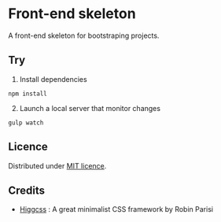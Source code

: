 Front-end skeleton
======

A front-end skeleton for bootstraping projects.

Try
-----------------------

1) Install dependencies

```
npm install
```

2) Launch a local server that monitor changes

```
gulp watch
```

Licence
-------

Distributed under [MIT licence](LICENSE).

Credits
-------

* [Higgcss](https://github.com/robinparisi/higgcss/) : A great minimalist CSS framework by Robin Parisi
